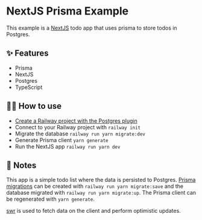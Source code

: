 # NextJS Prisma Example

This example is a [NextJS](https://nextjs.org/) todo app that uses prisma to
store todos in Postgres.

## ✨ Features

- Prisma
- NextJS
- Postgres
- TypeScript

## 💁‍♀️ How to use

- [Create a Railway project with the Postgres plugin](https://railway.app/project?plugins=postgresql)
- Connect to your Railway project with `railway init`
- Migrate the database `railway run yarn migrate:dev`
- Generate Prisma client `yarn generate`
- Run the NextJS app `railway run yarn dev`

## 📝 Notes

This app is a simple todo list where the data is persisted to Postgres. [Prisma
migrations](https://www.prisma.io/docs/concepts/components/prisma-migrate#prisma-migrate)
can be created with `railway run yarn migrate:save` and the database migrated
with `railway run yarn migrate:up`. The Prisma client can be regenerated with
`yarn generate`.

[swr](https://swr.vercel.app/) is used to fetch data on the client and perform optimistic updates.
